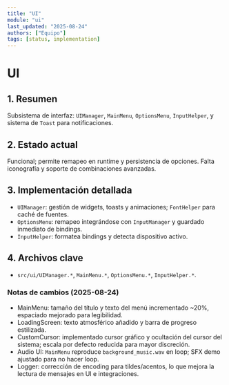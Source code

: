 ```yaml
---
title: "UI"
module: "ui"
last_updated: "2025-08-24"
authors: ["Equipo"]
tags: [status, implementation]
---
```


# UI

## 1. Resumen
Subsistema de interfaz: `UIManager`, `MainMenu`, `OptionsMenu`, `InputHelper`, y sistema de `Toast` para notificaciones.

## 2. Estado actual
Funcional; permite remapeo en runtime y persistencia de opciones. Falta iconografía y soporte de combinaciones avanzadas.

## 3. Implementación detallada
- `UIManager`: gestión de widgets, toasts y animaciones; `FontHelper` para caché de fuentes.
- `OptionsMenu`: remapeo integrándose con `InputManager` y guardado inmediato de bindings.
- `InputHelper`: formatea bindings y detecta dispositivo activo.

## 4. Archivos clave
- `src/ui/UIManager.*`, `MainMenu.*`, `OptionsMenu.*`, `InputHelper.*`.

### Notas de cambios (2025-08-24)
- MainMenu: tamaño del título y texto del menú incrementado ~20%, espaciado mejorado para legibilidad.
- LoadingScreen: texto atmosférico añadido y barra de progreso estilizada.
- CustomCursor: implementado cursor gráfico y ocultación del cursor del sistema; escala por defecto reducida para mayor discreción.
- Audio UI: `MainMenu` reproduce `background_music.wav` en loop; SFX demo ajustado para no hacer loop.
- Logger: corrección de encoding para tildes/acentos, lo que mejora la lectura de mensajes en UI e integraciones.
